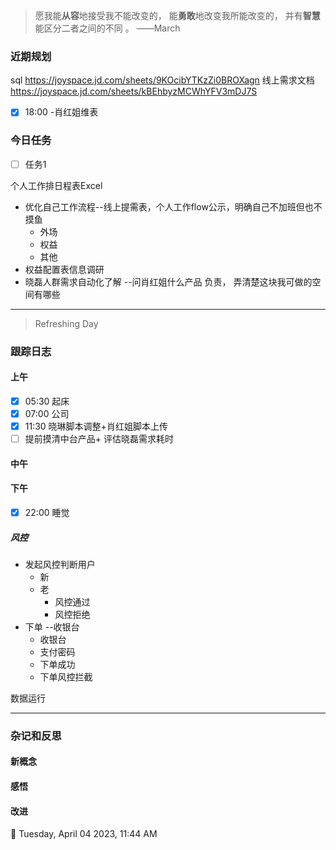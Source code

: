 > 愿我能**从容**地接受我不能改变的，
>          能**勇敢**地改变我所能改变的，
>          并有**智慧**能区分二者之间的不同 。 ——March


### 近期规划

sql
https://joyspace.jd.com/sheets/9KOcibYTKzZi0BROXagn
线上需求文档
https://joyspace.jd.com/sheets/kBEhbyzMCWhYFV3mDJ7S








- [x] 18:00 -肖红姐维表

### 今日任务
- [ ] 任务1


个人工作排日程表Excel


- 优化自己工作流程--线上提需表，个人工作flow公示，明确自己不加班但也不摸鱼
	- 外场
	- 权益
	- 其他
- 权益配置表信息调研 
- 晓磊人群需求自动化了解 --问肖红姐什么产品  负责， 弄清楚这块我可做的空间有哪些



---------

> Refreshing Day 

### 跟踪日志

#### 上午
- [x] 05:30 起床
- [x] 07:00 公司
- [x] 11:30 晓琳脚本调整+肖红姐脚本上传
- [ ] 提前摸清中台产品+ 评估晓磊需求耗时

#### 中午



#### 下午
- [x] 22:00 睡觉


##### 风控
- 发起风控判断用户
	- 新
	- 老
		- 风控通过
		- 风控拒绝
- 下单  --收银台
	- 收银台
	- 支付密码
	- 下单成功
	- 下单风控拦截 

数据运行




-------

### 杂记和反思


#### 新概念


#### 感悟


#### 改进

🍅 Tuesday, April 04 2023, 11:44 AM



